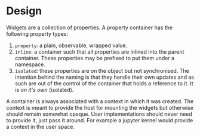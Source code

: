 # Design

Widgets are a collection of properties. A property container has the following property types:
1.  `property`: a plain, observable, wrapped value.
2.  `inline`: a container such that all properties are inlined into the parent container. These properties may be prefixed to put them under a namespace.
3.  `isolated`: these properties are on the object but not synchronised. The intention behind the naming is that they handle their own updates and as such are out of the control of the container that holds a reference to it. It is *on it's own* (isolated).

A container is always associated with a context in which it was created. The context is meant to provide the host for mounting the widgets but otherwise should remain somewhat opaque. User implementations should never need to provide it, just pass it around. For example a jupyter kernel would provide a context in the user space.